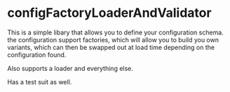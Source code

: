 # configFactoryLoaderAndValidator

This is a simple libary that allows you to define your configuration schema.
the configuration support factories, which will allow you to build
you own variants, which can then be swapped out at load time depending on the configuration found.

Also supports a loader and everything else.

Has a test suit as well.
